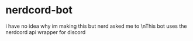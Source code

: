 # nerdcord-bot
i have no idea why im making this but nerd asked me to
\nThis bot uses the nerdcord api wrapper for discord
